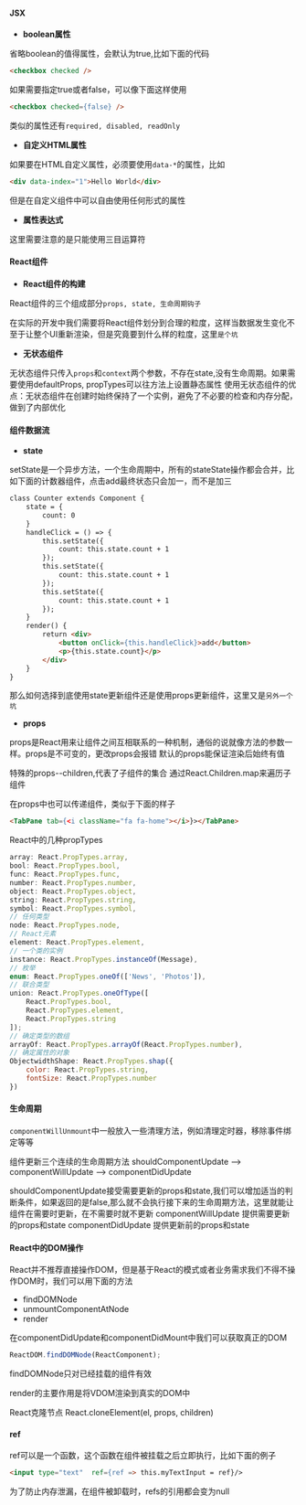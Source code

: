 #### JSX
* **boolean属性**

省略boolean的值得属性，会默认为true,比如下面的代码

```html
<checkbox checked />
```

如果需要指定true或者false，可以像下面这样使用

```html
<checkbox checked={false} />
```

类似的属性还有`required, disabled, readOnly`

* **自定义HTML属性**

如果要在HTML自定义属性，必须要使用`data-*`的属性，比如

```html
<div data-index="1">Hello World</div>
```

但是在自定义组件中可以自由使用任何形式的属性

* **属性表达式**

这里需要注意的是只能使用三目运算符

#### React组件
* **React组件的构建**

React组件的三个组成部分`props, state, 生命周期钩子`

在实际的开发中我们需要将React组件划分到合理的粒度，这样当数据发生变化不至于让整个UI重新渲染，但是究竟要到什么样的粒度，这里`是个坑`

* **无状态组件**

无状态组件只传入`props`和`context`两个参数，不存在state,没有生命周期。如果需要使用defaultProps, propTypes可以往方法上设置静态属性
使用无状态组件的优点：无状态组件在创建时始终保持了一个实例，避免了不必要的检查和内存分配，做到了内部优化

#### 组件数据流
* **state**

setState是一个异步方法，一个生命周期中，所有的stateState操作都会合并，比如下面的计数器组件，点击add最终状态只会加一，而不是加三

```html
class Counter extends Component {
	state = {
		count: 0
	}
	handleClick = () => {
		this.setState({
			count: this.state.count + 1
		});
		this.setState({
			count: this.state.count + 1
		});
		this.setState({
			count: this.state.count + 1
		});
	}
	render() {
		return <div>
			<button onClick={this.handleClick}>add</button>
			<p>{this.state.count}</p>
		</div>
	}
}
```

那么如何选择到底使用state更新组件还是使用props更新组件，这里又是`另外一个坑`

* **props**

props是React用来让组件之间互相联系的一种机制，通俗的说就像方法的参数一样。props是不可变的，更改props会报错
默认的props能保证渲染后始终有值

特殊的props--children,代表了子组件的集合
通过React.Children.map来遍历子组件

在props中也可以传递组件，类似于下面的样子

```html
<TabPane tab={<i className="fa fa-home"></i>}></TabPane>
```
React中的几种propTypes

```js
array: React.PropTypes.array,
bool: React.PropTypes.bool,
func: React.PropTypes.func,
number: React.PropTypes.number,
object: React.PropTypes.object,
string: React.PropTypes.string,
symbol: React.PropTypes.symbol,
// 任何类型
node: React.PropTypes.node,
// React元素
element: React.PropTypes.element,
// 一个类的实例
instance: React.PropTypes.instanceOf(Message),
// 枚举
enum: React.PropTypes.oneOf(['News', 'Photos']),
// 联合类型
union: React.PropTypes.oneOfType([
	React.PropTypes.bool,
	React.PropTypes.element,
	React.PropTypes.string
]);
// 确定类型的数组
arrayOf: React.PropTypes.arrayOf(React.PropTypes.number),
// 确定属性的对象
ObjectwidthShape: React.PropTypes.shap({
	color: React.PropTypes.string,
	fontSize: React.PropTypes.number
})
```

#### 生命周期
`componentWillUnmount`中一般放入一些清理方法，例如清理定时器，移除事件绑定等等

组件更新三个连续的生命周期方法
shouldComponentUpdate --> componentWillUpdate --> componentDidUpdate

shouldComponentUpdate接受需要更新的props和state,我们可以增加适当的判断条件，如果返回的是false,那么就不会执行接下来的生命周期方法，这里就能让组件在需要时更新，在不需要时就不更新
componentWillUpdate 提供需要更新的props和state
componentDidUpdate  提供更新前的props和state

#### React中的DOM操作
React并不推荐直接操作DOM，但是基于React的模式或者业务需求我们不得不操作DOM时，我们可以用下面的方法

- findDOMNode
- unmountComponentAtNode
- render

在componentDidUpdate和componentDidMount中我们可以获取真正的DOM

```js
ReactDOM.findDOMNode(ReactComponent);
```

findDOMNode只对已经挂载的组件有效

render的主要作用是将VDOM渲染到真实的DOM中

React克隆节点
React.cloneElement(el, props, children)

#### ref
ref可以是一个函数，这个函数在组件被挂载之后立即执行，比如下面的例子

```html
<input type="text"  ref={ref => this.myTextInput = ref}/>
```

为了防止内存泄漏，在组件被卸载时，refs的引用都会变为null























